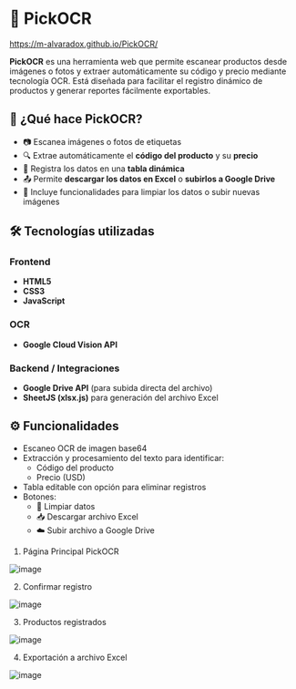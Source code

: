 # 🧾 PickOCR
https://m-alvaradox.github.io/PickOCR/

**PickOCR** es una herramienta web que permite escanear productos desde imágenes o fotos y extraer automáticamente su código y precio mediante tecnología OCR. Está diseñada para facilitar el registro dinámico de productos y generar reportes fácilmente exportables.

## 📲 ¿Qué hace PickOCR?

- 📷 Escanea imágenes o fotos de etiquetas
- 🔍 Extrae automáticamente el **código del producto** y su **precio**
- 📝 Registra los datos en una **tabla dinámica**
- 📤 Permite **descargar los datos en Excel** o **subirlos a Google Drive**
- 🧹 Incluye funcionalidades para limpiar los datos o subir nuevas imágenes

## 🛠️ Tecnologías utilizadas

### Frontend
- **HTML5**
- **CSS3**
- **JavaScript**

### OCR
- **Google Cloud Vision API**

### Backend / Integraciones
- **Google Drive API** (para subida directa del archivo)
- **SheetJS (xlsx.js)** para generación del archivo Excel

## ⚙️ Funcionalidades

- Escaneo OCR de imagen base64
- Extracción y procesamiento del texto para identificar:
  - Código del producto
  - Precio (USD)
- Tabla editable con opción para eliminar registros
- Botones:
  - 🧹 Limpiar datos
  - 📥 Descargar archivo Excel
  - ☁️ Subir archivo a Google Drive


1. Página Principal PickOCR
   
![image](https://github.com/user-attachments/assets/f780ef73-de40-441a-ae1d-7e4429d6c5a3)

2. Confirmar registro
   
![image](https://github.com/user-attachments/assets/f42fa8e4-7dba-4d49-8c68-a12b7deaa359)

3. Productos registrados

![image](https://github.com/user-attachments/assets/3c4be5a0-ee50-4225-bd8c-3d3f48a29397)

4. Exportación a archivo Excel

![image](https://github.com/user-attachments/assets/39d687e6-369a-4510-a2ef-30ae4cc17765)
